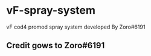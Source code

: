 # vF-spray-system
 vF cod4 promod spray system developed By Zoro#6191


## Credit gows to Zoro#6191
